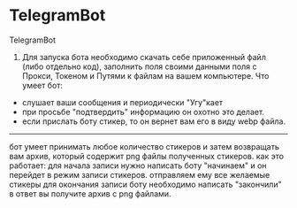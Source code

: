 # TelegramBot
TelegramBot
1. Для запуска бота необходимо скачать себе приложенный файл (либо отдельно код), заполнить поля своими данными поля с Прокси, Токеном и Путями к файлам на вашем компьютере.
Что умеет бот:
- слушает ваши сообщения и периодически "Угу"кает
- при просьбе "подтвердить" информацию он охотно это делает.
- если прислать боту стикер, то он вернет вам его в виду webp файла.
********************************************************************
бот умеет принимать любое количество стикеров и затем возвращать вам архив, который содержит png файлы полученных стикеров.
как это работает:
для начала записи нужно написать боту "начинаем" и он перейдет в режим записи стикеров.
отправляем ему все желаемые стикеры
для окончания записи боту необходимо написать "закончили" в ответ вы получите архив с png файлами.
